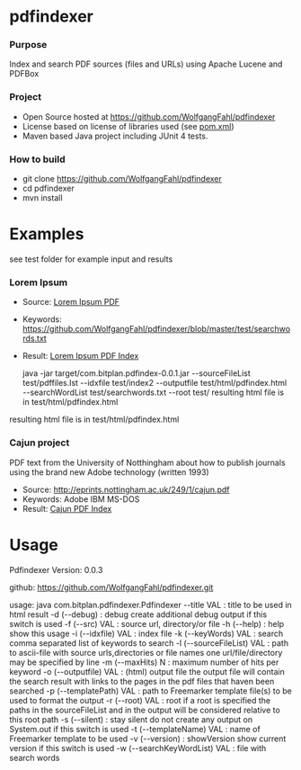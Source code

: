 pdfindexer
==========

### Purpose
Index and search PDF sources (files and URLs) using Apache Lucene and PDFBox

### Project
* Open Source hosted at https://github.com/WolfgangFahl/pdfindexer
* License based on license of libraries used (see [pom.xml](https://github.com/WolfgangFahl/pdfindexer/blob/master/pom.xml))
* Maven based Java project including JUnit 4 tests.

### How to build
* git clone https://github.com/WolfgangFahl/pdfindexer
* cd pdfindexer
* mvn install

# Examples
see test folder for example input and results

### Lorem Ipsum
* Source: [Lorem Ipsum PDF](https://github.com/WolfgangFahl/pdfindexer/blob/master/test/pdfsource1/LoremIpsum.pdf "Click to open PDF source")
* Keywords: https://github.com/WolfgangFahl/pdfindexer/blob/master/test/searchwords.txt
* Result:  [Lorem Ipsum PDF Index](https://github.com/WolfgangFahl/pdfindexer/blob/master/test/pdfindex.html "Click to open html source")

    java -jar target/com.bitplan.pdfindex-0.0.1.jar --sourceFileList test/pdffiles.lst --idxfile test/index2 --outputfile test/html/pdfindex.html --searchWordList test/searchwords.txt --root test/ 
     resulting html file is in test/html/pdfindex.html

resulting html file is in test/html/pdfindex.html

### Cajun project 
PDF text from the University of Notthingham about how to publish journals using the brand new Adobe technology (written 1993)
* Source: http://eprints.nottingham.ac.uk/249/1/cajun.pdf
* Keywords: Adobe IBM MS-DOS
* Result: [Cajun PDF Index](https://github.com/WolfgangFahl/pdfindexer/blob/master/test/cajun.html "Click to open HTML source") 

# Usage
Pdfindexer Version: 0.0.3

 github: https://github.com/WolfgangFahl/pdfindexer.git

  usage: java com.bitplan.pdfindexer.Pdfindexer
 --title VAL                  : title to be used in html result
 -d (--debug)                 : debug
                                create additional debug output if this switch
                                is used
 -f (--src) VAL               : source url, directory/or file
 -h (--help)                  : help
                                show this usage
 -i (--idxfile) VAL           : index file
 -k (--keyWords) VAL          : search
                                comma separated list of keywords to search
 -l (--sourceFileList) VAL    : path to ascii-file with source urls,directories
                                or file names
                                one url/file/directory may be specified by line
 -m (--maxHits) N             : maximum number of hits per keyword
 -o (--outputfile) VAL        : (html) output file
                                the output file will contain the search result
                                with links to the pages in the pdf files that
                                haven been searched
 -p (--templatePath) VAL      : path to Freemarker template file(s) to be used
                                to format the output
 -r (--root) VAL              : root
                                if a  root is specified the paths in the
                                sourceFileList and in the output will be
                                considered relative to this root path
 -s (--silent)                : stay silent
                                do not create any output on System.out if this
                                switch is used
 -t (--templateName) VAL      : name of Freemarker template to be used
 -v (--version)               : showVersion
                                show current version if this switch is used
 -w (--searchKeyWordList) VAL : file with search words
